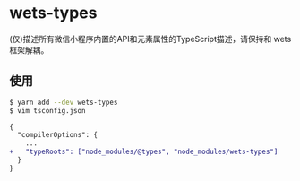 # wets-types

(仅)描述所有微信小程序内置的API和元素属性的TypeScript描述，请保持和 wets 框架解耦。

## 使用

```bash
$ yarn add --dev wets-types
$ vim tsconfig.json
```

```diff
{
  "compilerOptions": {
    ...
+   "typeRoots": ["node_modules/@types", "node_modules/wets-types"]
  }
}
```
